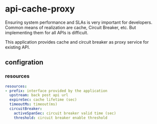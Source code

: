 # api-cache-proxy

Ensuring system performance and SLAs is very important for developers.
Common means of realization are cache, Circuit Breaker, etc.
But implementing them for all APIs is difficult.

This application provides cache and circuit breaker as proxy service for existing API.


## configration

### resources

```config/default.yml
resources:
- prefix: interface provided by the application
  upstream: back post api url
  expireSec: cache lifetime (sec)
  timeoutMs: timeout(ms)
  circuitBreaker: 
    activeSpanSec: circuit breaker valid time (sec)
    threshold: circuit breaker enable threshold
```

